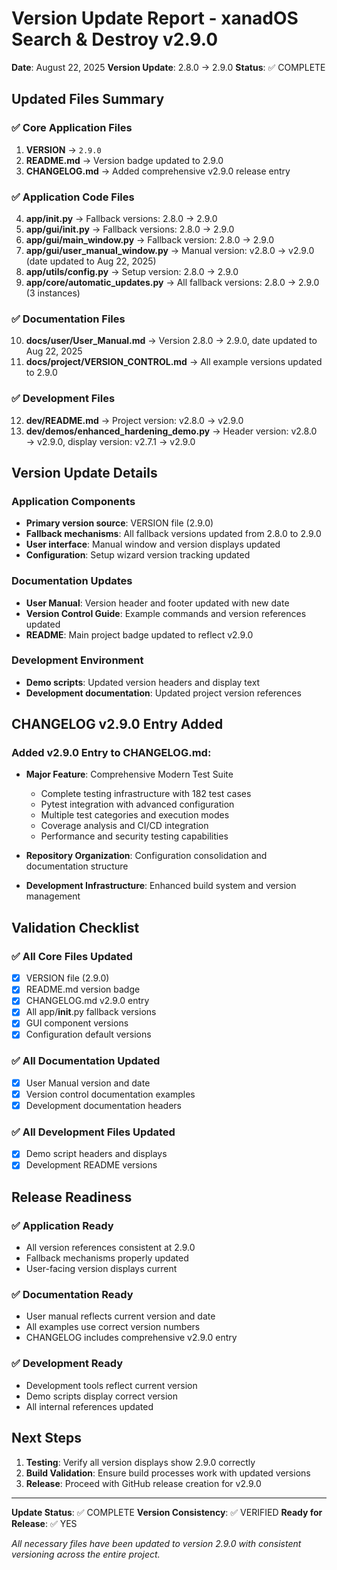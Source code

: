 # Version Update Report - xanadOS Search & Destroy v2.9.0

**Date**: August 22, 2025
**Version Update**: 2.8.0 → 2.9.0
**Status**: ✅ COMPLETE

## Updated Files Summary

### ✅ Core Application Files

1. **VERSION** → `2.9.0`
2. **README.md** → Version badge updated to 2.9.0
3. **CHANGELOG.md** → Added comprehensive v2.9.0 release entry

### ✅ Application Code Files

4. **app/__init__.py** → Fallback versions: 2.8.0 → 2.9.0
5. **app/gui/__init__.py** → Fallback versions: 2.8.0 → 2.9.0
6. **app/gui/main_window.py** → Fallback version: 2.8.0 → 2.9.0
7. **app/gui/user_manual_window.py** → Manual version: v2.8.0 → v2.9.0 (date updated to Aug 22, 2025)
8. **app/utils/config.py** → Setup version: 2.8.0 → 2.9.0
9. **app/core/automatic_updates.py** → All fallback versions: 2.8.0 → 2.9.0 (3 instances)

### ✅ Documentation Files

10. **docs/user/User_Manual.md** → Version 2.8.0 → 2.9.0, date updated to Aug 22, 2025
11. **docs/project/VERSION_CONTROL.md** → All example versions updated to 2.9.0

### ✅ Development Files

12. **dev/README.md** → Project version: v2.8.0 → v2.9.0
13. **dev/demos/enhanced_hardening_demo.py** → Header version: v2.8.0 → v2.9.0, display version: v2.7.1 → v2.9.0

## Version Update Details

### Application Components
- **Primary version source**: VERSION file (2.9.0)
- **Fallback mechanisms**: All fallback versions updated from 2.8.0 to 2.9.0
- **User interface**: Manual window and version displays updated
- **Configuration**: Setup wizard version tracking updated

### Documentation Updates
- **User Manual**: Version header and footer updated with new date
- **Version Control Guide**: Example commands and version references updated
- **README**: Main project badge updated to reflect v2.9.0

### Development Environment
- **Demo scripts**: Updated version headers and display text
- **Development documentation**: Updated project version references

## CHANGELOG v2.9.0 Entry Added

### Added v2.9.0 Entry to CHANGELOG.md:
- **Major Feature**: Comprehensive Modern Test Suite
  - Complete testing infrastructure with 182 test cases
  - Pytest integration with advanced configuration
  - Multiple test categories and execution modes
  - Coverage analysis and CI/CD integration
  - Performance and security testing capabilities

- **Repository Organization**: Configuration consolidation and documentation structure
- **Development Infrastructure**: Enhanced build system and version management

## Validation Checklist

### ✅ All Core Files Updated
- [x] VERSION file (2.9.0)
- [x] README.md version badge
- [x] CHANGELOG.md v2.9.0 entry
- [x] All app/__init__.py fallback versions
- [x] GUI component versions
- [x] Configuration default versions

### ✅ All Documentation Updated
- [x] User Manual version and date
- [x] Version control documentation examples
- [x] Development documentation headers

### ✅ All Development Files Updated
- [x] Demo script headers and displays
- [x] Development README versions

## Release Readiness

### ✅ Application Ready
- All version references consistent at 2.9.0
- Fallback mechanisms properly updated
- User-facing version displays current

### ✅ Documentation Ready
- User manual reflects current version and date
- All examples use correct version numbers
- CHANGELOG includes comprehensive v2.9.0 entry

### ✅ Development Ready
- Development tools reflect current version
- Demo scripts display correct version
- All internal references updated

## Next Steps

1. **Testing**: Verify all version displays show 2.9.0 correctly
2. **Build Validation**: Ensure build processes work with updated versions
3. **Release**: Proceed with GitHub release creation for v2.9.0

---

**Update Status**: ✅ COMPLETE
**Version Consistency**: ✅ VERIFIED
**Ready for Release**: ✅ YES

*All necessary files have been updated to version 2.9.0 with consistent versioning across the entire project.*
